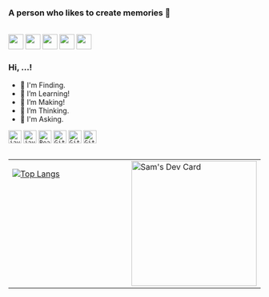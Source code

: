 ### A person who likes to create memories 👋
<div style="width:100%,display: flex"><br>
  <div align="left">
    <a href="https://github.com/phuc-create" target="_blank"> <img height="30" src="https://img.shields.io/badge/github-%2324292e.svg?&style=for-the-badge&logo=github&logoColor=white" target="_blank"></a>
    <a href="https://www.facebook.com/NHP1492" target="_blank"> <img height="30" src="https://img.shields.io/badge/facebook-%231E77B5.svg?&style=for-the-badge&logo=facebook&logoColor=white" target="_blank"></a>
    <a href="https://www.linkedin.com/in/nguyen-huu-phuc-23268a218" target="_blank"> <img height="30" src="https://img.shields.io/badge/LinkedIn-%23333?style=for-the-badge&logo=linkedin&logoColor=white" target="_blank"></a>
    <a href="mailto:phuc82908@gmail.com"><img height="30" src="https://img.shields.io/badge/-Gmail-%23333?style=for-the-badge&logo=gmail&logoColor=white" target="_blank"></a>
    <a href="https://www.instagram.com/sam_here_n">
      <img height="30" src="https://img.shields.io/badge/instagram-%23000000.svg?&style=for-the-badge&logo=instagram&logoColor=white" target="_blank"></a>
  </div>
</div>

<!--
**phuc-create/phuc-create** is a ✨ _special_ ✨ repository because its `README.md` (this file) appears on your GitHub profile.-->
### Hi, ...!
- 🔭 I'm Finding.
- 🌱 I’m Learning!
- 👯 I’m Making!
- 🤔 I’m Thinking.
- 💬 I'm Asking.

[<code><img alt="javascript" width="26px" src="https://img.icons8.com/color/240/000000/javascript.png" /></code>](https://developer.mozilla.org/en-US/docs/Web/JavaScript)
[<code><img alt="javascript" width="26px" src="https://img.icons8.com/color/240/000000/typescript.png" /></code>](https://developer.mozilla.org/en-US/docs/Web/TypeScript)
[<code><img alt="React.js" width="26px" src="https://img.icons8.com/officel/50/000000/react.png"></code>](https://reactjs.org/)
[<code><img alt="Git" width="26px" src="https://img.icons8.com/color/240/000000/golang.png"></code>](https://go.dev/)
[<code><img alt="Git" width="26px" src="https://img.icons8.com/color/240/000000/docker.png"></code>](https://docker.com/)
[<code><img alt="Git" width="26px" src="https://img.icons8.com/color/240/000000/data-configuration.png"></code>](https://mysql.com/)
##
<table>
  <tr>
    <td valign="top" width="50%">

  [![Top Langs](https://github-readme-stats.vercel.app/api/top-langs/?username=phuc-create&layout=compact&theme=radical&langs_count=9&hide=css,scss,php,html,hack)](https://github.com/phuc-create/github-readme-stats)
    </td>
    <td valign="top" width="100%">
      <a href="https://app.daily.dev/sam0006"><img src="https://api.daily.dev/devcards/7895586dbb944004a1f7ffde5d41f016.png?r=29q" width="250" alt="Sam's Dev Card"/></a>
    </td>
  </tr>
</table>  
